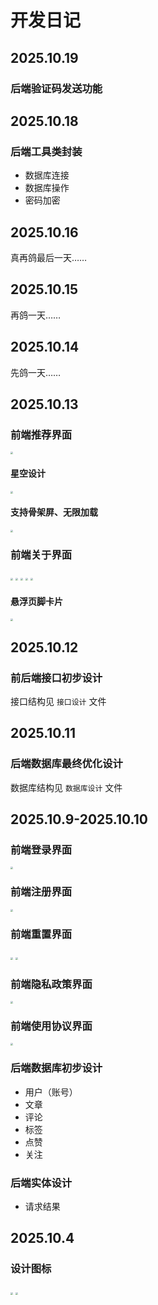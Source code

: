 # 开发日记

## 2025.10.19

### 后端验证码发送功能

## 2025.10.18

### 后端工具类封装

- 数据库连接
- 数据库操作
- 密码加密

## 2025.10.16

真再鸽最后一天……

## 2025.10.15

再鸽一天……

## 2025.10.14

先鸽一天……

## 2025.10.13

### 前端推荐界面

<img src="imgs/Snipaste_2025-10-13_23-14-01.png" style="zoom:25%;" />

#### 星空设计

<img src="imgs/Snipaste_2025-10-13_18-30-52.png" style="zoom:25%;" />

#### 支持骨架屏、无限加载

<img src="imgs/Snipaste_2025-10-13_23-14-42.png" style="zoom:25%;" />

### 前端关于界面

<img src="imgs/Snipaste_2025-10-13_23-17-32.png" style="zoom:25%;" />
<img src="imgs/Snipaste_2025-10-13_23-18-16.png" style="zoom:25%;" />
<img src="imgs/Snipaste_2025-10-13_23-18-26.png" style="zoom:25%;" />
<img src="imgs/Snipaste_2025-10-13_23-19-50.png" style="zoom:25%;" />
<img src="imgs/Snipaste_2025-10-13_23-20-13.png" style="zoom:25%;" />

#### 悬浮页脚卡片

<img src="imgs/Snipaste_2025-10-13_23-20-19.png" style="zoom:25%;" />

## 2025.10.12

### 前后端接口初步设计

接口结构见 `接口设计` 文件

## 2025.10.11

### 后端数据库最终优化设计

数据库结构见 `数据库设计` 文件

## 2025.10.9-2025.10.10

### 前端登录界面

<img src="imgs/Snipaste_2025-10-10_13-39-42.png" style="zoom:25%;" />

### 前端注册界面

<img src="imgs/Snipaste_2025-10-10_13-40-44.png" style="zoom:25%;" />

### 前端重置界面

<img src="imgs/Snipaste_2025-10-10_13-41-01.png" style="zoom:25%;" />

<img src="imgs/Snipaste_2025-10-10_13-43-59.png" style="zoom:25%;" />

### 前端隐私政策界面

<img src="imgs/Snipaste_2025-10-10_14-01-00.png" style="zoom:25%;" />

### 前端使用协议界面

<img src="imgs/Snipaste_2025-10-10_14-00-40.png" style="zoom:25%;" />

### 后端数据库初步设计

- 用户（账号）
- 文章
- 评论
- 标签
- 点赞
- 关注

### 后端实体设计

- 请求结果

## 2025.10.4

### 设计图标

<img src="imgs/Snipaste_2025-10-10_13-45-48.png" style="zoom:25%;" />

<img src="imgs/Snipaste_2025-10-10_13-45-55.png" style="zoom:25%;" />
